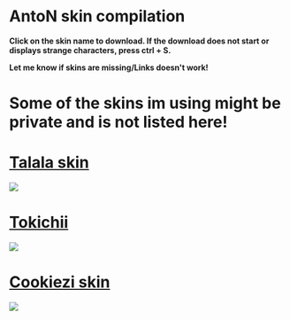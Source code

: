 # AntoN skin compilation


**Click on the skin name to download. If the download does not start or displays strange characters, press ctrl + S.**

**Let me know if skins are missing/Links doesn't work!**

# Some of the skins im using might be private and is not listed here!

# [Talala skin](http://puu.sh/lQWyE/c486d3e040.osk)
![](https://osu.ppy.sh/ss/4839059)

# [Tokichii](http://puu.sh/n7M3Q/6249fe3d80.osk)
![](https://osu.ppy.sh/ss/4533649)

# [Cookiezi skin](http://puu.sh/n7MnA/a29cd086f7.osk)
![](https://osu.ppy.sh/ss/4533680)



